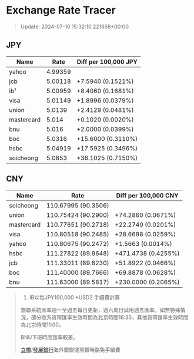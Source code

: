 # Exchange Rate Tracer

> Update: 2024-07-10 15:32:10.221868+00:00

## JPY

| Name       |    Rate | Diff per 100,000 JPY   |
|------------|---------|------------------------|
| yahoo      | 4.99359 |                        |
| jcb        | 5.00118 | +7.5940 (0.1521%)      |
| ib¹        | 5.00959 | +8.4060 (0.1681%)      |
| visa       | 5.01149 | +1.8996 (0.0379%)      |
| union      | 5.0139  | +2.4129 (0.0481%)      |
| mastercard | 5.014   | +0.1020 (0.0020%)      |
| bnu        | 5.016   | +2.0000 (0.0399%)      |
| boc        | 5.0316  | +15.6000 (0.3110%)     |
| hsbc       | 5.04919 | +17.5925 (0.3496%)     |
| soicheong  | 5.0853  | +36.1025 (0.7150%)     |

## CNY

| Name       | Rate                | Diff per 100,000 CNY   |
|------------|---------------------|------------------------|
| soicheong  | 110.67995	(90.3506) |                        |
| union      | 110.75424	(90.2900) | +74.2860 (0.0671%)     |
| mastercard | 110.77651	(90.2718) | +22.2740 (0.0201%)     |
| visa       | 110.80518	(90.2485) | +28.6698 (0.0259%)     |
| yahoo      | 110.80675	(90.2472) | +1.5663 (0.0014%)      |
| hsbc       | 111.27822	(89.8648) | +471.4738 (0.4255%)    |
| jcb        | 111.33011	(89.8230) | +51.8922 (0.0466%)     |
| boc        | 111.40000	(89.7666) | +69.8878 (0.0628%)     |
| bnu        | 111.63000	(89.5817) | +230.0000 (0.2065%)    |


> 1. IB以每JPY100,000 +USD2 手續費計算
>
> 銀聯系統匯率週一至週五每日更新，週六周日延用週五匯率。如無特殊情況，部分歐系貨幣匯率生效時間為北京時間16:30，其他貨幣匯率生效時間為北京時間11:00。
>
> BNU下班時間匯率較差。
>
> [立橋](https://www.wlbank.com.mo/uploads/ueditor/file/20181211/1544536513900230.pdf)/[發展銀行](https://www.mdb.com.mo/Service_Charges_20230728.pdf)海外銀聯提現暫時豁免手續費

